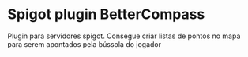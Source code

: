 # Spigot plugin BetterCompass
 Plugin para servidores spigot. Consegue criar listas de pontos no mapa para serem apontados pela bússola do jogador
